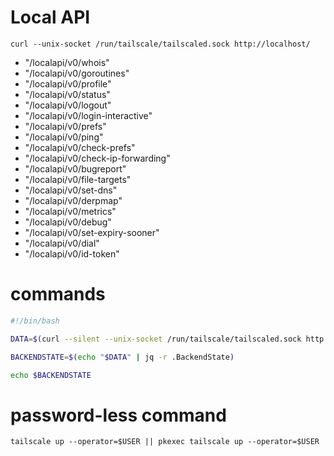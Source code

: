  
# Local API 

`curl --unix-socket /run/tailscale/tailscaled.sock http://localhost/`
* "/localapi/v0/whois"
* "/localapi/v0/goroutines"  
* "/localapi/v0/profile"
* "/localapi/v0/status"
* "/localapi/v0/logout"
* "/localapi/v0/login-interactive"  
* "/localapi/v0/prefs"  
* "/localapi/v0/ping"  
* "/localapi/v0/check-prefs"  
* "/localapi/v0/check-ip-forwarding"  
* "/localapi/v0/bugreport"  
* "/localapi/v0/file-targets"  
* "/localapi/v0/set-dns"  
* "/localapi/v0/derpmap"  
* "/localapi/v0/metrics"  
* "/localapi/v0/debug"  
* "/localapi/v0/set-expiry-sooner"  
* "/localapi/v0/dial"  
* "/localapi/v0/id-token"  

# commands
``` bash
#!/bin/bash

DATA=$(curl --silent --unix-socket /run/tailscale/tailscaled.sock http://localhost/localapi/v0/status)

BACKENDSTATE=$(echo "$DATA" | jq -r .BackendState)

echo $BACKENDSTATE


```


# password-less command
`tailscale up --operator=$USER || pkexec tailscale up --operator=$USER`
